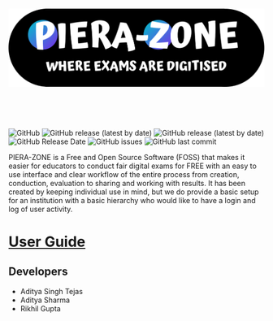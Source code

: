 <br><br><br>
<a href="https://pierazone.github.io/">
  <p align="center"><img src="https://github.com/AST07/random/blob/main/banner_bg.svg" width=640/></p>
</a>
<br><br><br>

![GitHub](https://img.shields.io/github/license/AST07/PIERA-ZONE) ![GitHub release (latest by date)](https://img.shields.io/github/v/release/AST07/PIERA-ZONE)
![GitHub release (latest by date)](https://img.shields.io/github/downloads/AST07/PIERA-ZONE/v1.2.1-win/total)
![GitHub Release Date](https://img.shields.io/static/v1?label=release%20date&message=3%20October%202020&color=green)
![GitHub issues](https://img.shields.io/github/issues/AST07/piera-zone) ![GitHub last commit](https://img.shields.io/github/last-commit/ast07/piera-zone)

PIERA-ZONE is a Free and Open Source Software (FOSS) that makes it easier for educators to conduct fair digital exams for FREE with an easy to use interface and clear workflow of the entire process from creation, conduction, evaluation to sharing and working with results. It has been created by keeping individual use in mind, but we do provide a basic setup for an institution with a basic hierarchy who would like to have a login and log of user activity.

# [User Guide](https://pierazone.github.io/user-guide)

## Developers

* Aditya Singh Tejas
* Aditya Sharma
* Rikhil Gupta
